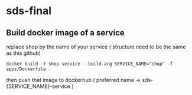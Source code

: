 # sds-final

## Build docker image of a service

replace shop by the name of your service ( structure need to be the same as this github)
```
docker build -t shop-service --build-arg SERVICE_NAME="shop" -f apps/Dockerfile .
```

then push that image to dockerhub ( preferred name -> sds-{SERVICE_NAME}-service )
